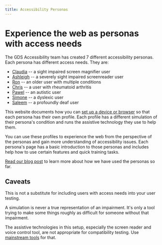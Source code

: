 ```yaml
---
title: Accessibility Personas
---
```


# Experience the web as personas with access needs

The GDS Accessibility team has created 7 different accessibility personas. Each persona has different access needs. They are:

* [Claudia](claudia/) -- a sight impaired screen magnifier user
* [Ashleigh](ashleigh/) -- a severely sight impaired screenreader user
* [Ron](ron/) -- an older user with multiple conditions
* [Chris](chris/) -- a user with rheumatoid arthritis
* [Pawel](pawel/) -- an autistic user
* [Simone](simone/) -- a dyslexic user
* [Saleem](saleem/) -- a profoundly deaf user

This website documents how you can [set up a device or browser](setup/) so that each persona has their own profile.
Each profile has a different simulation of their persona's condition and runs the assistive technology they use to help them.

You can use these profiles to experience the web from the perspective of the personas and gain more understanding of accessibility issues. Each persona's page has a basic introduction to those personas and includes help how to use certain features and quick training tasks.

[Read our blog post](https://accessibility.blog.gov.uk/2019/02/11/using-persona-profiles-to-test-accessibility/) to learn more about how we have used the personas so far.



## Caveats

This is not a substitute for including users with access needs into your user testing.

A simulation is never a true representation of an impairment. It's only a tool trying to make some things roughly as difficult for someone without that impairment.

The assistive technologies in this setup, especially the screen reader and voice control tool, are not appropriate for compatibility testing. Use [mainstream tools](https://www.gov.uk/service-manual/technology/testing-with-assistive-technologies) for that.
